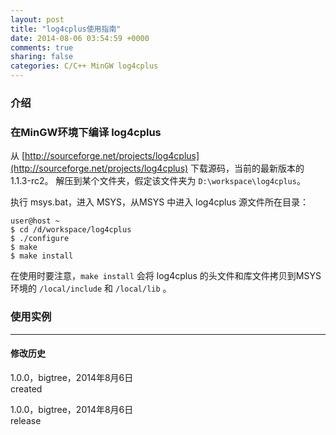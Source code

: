 ```yaml
---
layout: post
title: "log4cplus使用指南"
date: 2014-08-06 03:54:59 +0000
comments: true
sharing: false
categories: C/C++ MinGW log4cplus
---
```

<!-- more -->
### 介绍

### 在MinGW环境下编译 log4cplus
从 [http://sourceforge.net/projects/log4cplus](http://sourceforge.net/projects/log4cplus) 下载源码，当前的最新版本的 1.1.3-rc2。
解压到某个文件夹，假定该文件夹为 `D:\workspace\log4cplus`。

执行 msys.bat，进入 MSYS，从MSYS 中进入 log4cplus 源文件所在目录：

    user@host ~
    $ cd /d/workspace/log4cplus
    $ ./configure
    $ make
    $ make install   
    
在使用时要注意，`make install` 会将 log4cplus 的头文件和库文件拷贝到MSYS环境的 `/local/include` 和 `/local/lib` 。

### 使用实例

- - -
#### 修改历史
1.0.0，bigtree，2014年8月6日  
created  

1.0.0，bigtree，2014年8月6日  
release
